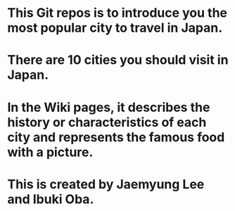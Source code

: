 # This Git repos is to introduce you the most popular city to travel in Japan.

# There are 10 cities you should visit in Japan.

# In the Wiki pages, it describes the history or characteristics of each city and represents the famous food with a picture.

# This is created by Jaemyung Lee and Ibuki Oba.
